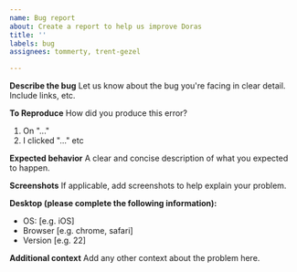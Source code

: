 ```yaml
---
name: Bug report
about: Create a report to help us improve Doras
title: ''
labels: bug
assignees: tommerty, trent-gezel

---
```


**Describe the bug**
Let us know about the bug you're facing in clear detail. Include links, etc.

**To Reproduce**
How did you produce this error?

1. On "..."
2. I clicked "..."
   etc

**Expected behavior**
A clear and concise description of what you expected to happen.

**Screenshots**
If applicable, add screenshots to help explain your problem.

**Desktop (please complete the following information):**

-   OS: [e.g. iOS]
-   Browser [e.g. chrome, safari]
-   Version [e.g. 22]

**Additional context**
Add any other context about the problem here.
